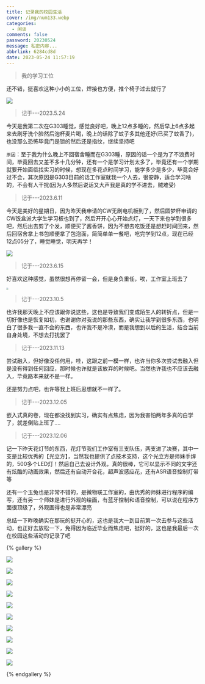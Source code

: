 ```yaml
---
title: 记录我的校园生活
cover: /img/num133.webp
categories:
  - 闲谈
comments: false
password: 20230524
message: 私密内容...
abbrlink: 6284cd8d
date: 2023-05-24 11:57:19
---
```




> 我的学习工位

还不错，挺喜欢这种小小的工位，焊接也方便，推个椅子过去就行了

![](https://image-1309791158.cos.ap-guangzhou.myqcloud.com/其他/QQ截图20230524121112.webp)



> 记于---2023.5.24

今天是我第二次在G303睡觉，感觉良好吧，晚上12点多睡的，然后早上6点多起来去刷牙洗个脸然后泡杯麦片喝，晚上的话除了蚊子多其他还好(已买了蚊香了)，也没那么恐怖毕竟门是锁的然后还是指纹，继续坚持吧

`原因`：至于我为什么晚上不回宿舍睡而在G303睡，原因的话一个是为了不浪费时间，毕竟回去又差不多十几分钟，还有一个是学习计划太多了，毕竟还有一个学期就要开始面临找实习的时候，想现在多花点时间学习，能学多少是多少，毕竟会好过不会，其次原因是G303目前的话工作室就我一个人去，很安静，适合学习啥的，不会有人干扰(因为人多然后说话又大声我是真的学不进去，贼难受)



> 记于---2023.6.11

今天是美好的星期日，因为昨天我申请的CW无刷电机板到了，然后圆梦杯申请的CW饭盒派大学生学习板也到了，然后开开心心开始点灯，一天下来也学到很多吧，然后出去剪了个发，顺便买了酱香饼，因为不想去吃饭还是想赶时间回来，然后回宿舍拿上书包顺便拿了包泡面，简简单单一餐吧，吃完学到12点，现在已经12点05分了，睡觉睡觉，明天再学！

![](https://image-1309791158.cos.ap-guangzhou.myqcloud.com/其他/QQ截图20230611235602.webp)

> 记于---2023.6.15

好喜欢这种感觉，虽然很想再停留一会，但是身负重任，唉，工作室上班去了

<img src="https://image-1309791158.cos.ap-guangzhou.myqcloud.com/其他/微信图片_20230615193926.webp" style="zoom: 33%;" />



> 记于---2023.10.5

也许我那天晚上不应该跟你说这些，这也是导致我们变成陌生人的转折点，但是一切好像也是恢复如初，也谢谢你对我说的那些东西，确实让我学到很多东西，也明白了很多我一直不会的东西，也许我不是冷漠，而是我想到以后的生活，结合当前自身处境，不想去打扰罢了

> 记于---2023.11.13

尝试融入，但好像没任何用，哇，这跟之前一模一样，也许当你多次尝试去融入但是没有得到任何回应，那时候也许就是该放弃的时候吧。当然也许我也不应该去融入，毕竟路本来就不是一样。

还是努力点吧，也许等我上班后思想就不一样了。

> 记于---2023.12.05

嵌入式真的卷，现在都没找到实习，确实有点焦虑，因为我害怕两年多真的白学了，就差倒贴上班了....

> 记于---2023.12.06

记一下昨天花灯节的东西，花灯节我们工作室有三支队伍，两支进了决赛，其中一支是比较优秀的【光立方】，当然我也提供了点技术支持，这个光立方是师妹手焊的，500多个LED灯！然后自己去设计外观，真的很棒，它可以显示不同的文字还有炫酷的动画效果，然后还有自动开合花，超声波感应花，还有ASR语音控制灯带等

还有一个玉兔也是非常不错的，是微物联工作室的，由优秀的师妹进行程序的编写，还有另一个师妹是进行外观的绘画，有蓝牙控制和语音控制，可以说在程序方面很顶级了，外观画得也是非常漂亮

总结一下昨晚确实在那玩的挺开心的，这也是我大一到目前第一次去参与这些活动，也正好去放松一下，免得因为临近毕业而焦虑吧，挺好的，这也是我最后一次在校园这些活动的记录了吧

{% gallery %}

![](https://image-1309791158.cos.ap-guangzhou.myqcloud.com/其他/QQ截图20231206105913.webp)

![](https://image-1309791158.cos.ap-guangzhou.myqcloud.com/其他/QQ截图20231206105337.webp)

![](https://image-1309791158.cos.ap-guangzhou.myqcloud.com/其他/QQ截图20231206105303.webp)

![](https://image-1309791158.cos.ap-guangzhou.myqcloud.com/其他/QQ截图20231206105325.webp)

![](https://image-1309791158.cos.ap-guangzhou.myqcloud.com/其他/QQ截图20231206105441.webp)

![](https://image-1309791158.cos.ap-guangzhou.myqcloud.com/其他/QQ截图20231206105549.webp)

![](https://image-1309791158.cos.ap-guangzhou.myqcloud.com/其他/QQ截图20231206105608.webp)

![](https://image-1309791158.cos.ap-guangzhou.myqcloud.com/其他/QQ截图20231206105627.webp)

![](https://image-1309791158.cos.ap-guangzhou.myqcloud.com/其他/QQ截图20231206105752.webp)

![](https://image-1309791158.cos.ap-guangzhou.myqcloud.com/其他/QQ截图20231206105737.webp)

{% endgallery %}